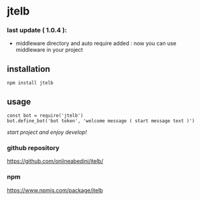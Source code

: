 # jtelb

### last update ( 1.0.4 ): 
 - middleware directory and auto require added
  : now you can use middleware in your project

## installation
```
npm install jtelb
```


## usage
```
const bot = require('jtelb')
bot.define_bot('bot token', 'welcome message ( start message text )')
```

*start project and enjoy develop!*


### github repository
https://github.com/onlineabedini/jtelb/

### npm
https://www.npmjs.com/package/jtelb
